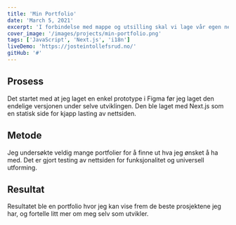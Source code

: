 ```yaml
---
title: 'Min Portfolio'
date: 'March 5, 2021'
excerpt: 'I forbindelse med mappe og utsilling skal vi lage vår egen nettside for å vise hva vi driver med.'
cover_image: '/images/projects/min-portfolio.png'
tags: ['JavaScript', 'Next.js', 'i18n']
liveDemo: 'https://josteintollefsrud.no/'
gitHub: '#'
---
```


## Prosess

Det startet med at jeg laget en enkel prototype i Figma før jeg laget den endelige versjonen under selve utviklingen. Den ble laget med Next.js som en statisk side for kjapp lasting av nettsiden.

## Metode

Jeg undersøkte veldig mange portfolier for å finne ut hva jeg ønsket å ha med. Det er gjort testing av nettsiden for funksjonalitet og universell utforming.

## Resultat

Resultatet ble en portfolio hvor jeg kan vise frem de beste prosjektene jeg har, og fortelle litt mer om meg selv som utvikler.
